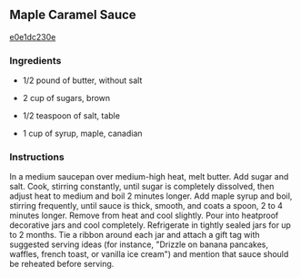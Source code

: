 ## Maple Caramel Sauce

[e0e1dc230e](http://www.delish.com/recipefinder/maple-caramel-sauce-recipe)

### Ingredients

 - 1/2 pound of butter, without salt

 - 2 cup of sugars, brown

 - 1/2 teaspoon of salt, table

 - 1 cup of syrup, maple, canadian

### Instructions

In a medium saucepan over medium-high heat, melt butter. Add sugar and salt. Cook, stirring constantly, until sugar is completely dissolved, then adjust heat to medium and boil 2 minutes longer. Add maple syrup and boil, stirring frequently, until sauce is thick, smooth, and coats a spoon, 2 to 4 minutes longer. Remove from heat and cool slightly. Pour into heatproof decorative jars and cool completely. Refrigerate in tightly sealed jars for up to 2 months. Tie a ribbon around each jar and attach a gift tag with suggested serving ideas (for instance, "Drizzle on banana pancakes, waffles, french toast, or vanilla ice cream") and mention that sauce should be reheated before serving.